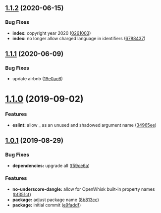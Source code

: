 ## [1.1.2](https://github.com/adobe/helix-eslint-config/compare/v1.1.1...v1.1.2) (2020-06-15)


### Bug Fixes

* **index:** copyright year 2020 ([0261003](https://github.com/adobe/helix-eslint-config/commit/0261003b2ceea02e0269c4d4bd1e7f332435b716))
* **index:** no longer allow charged language in identifiers ([6788437](https://github.com/adobe/helix-eslint-config/commit/6788437f73beefb0e7fdcd03096738fc8f3b0699))

## [1.1.1](https://github.com/adobe/helix-eslint-config/compare/v1.1.0...v1.1.1) (2020-06-09)


### Bug Fixes

* update airbnb ([19e0ac6](https://github.com/adobe/helix-eslint-config/commit/19e0ac68ec806611fcaeb970bd776af266c26020))

# [1.1.0](https://github.com/adobe/helix-eslint-config/compare/v1.0.1...v1.1.0) (2019-09-02)


### Features

* **eslint:** allow _ as an unused and shadowed argument name ([34965ee](https://github.com/adobe/helix-eslint-config/commit/34965ee))

## [1.0.1](https://github.com/adobe/helix-eslint-config/compare/v1.0.0...v1.0.1) (2019-08-29)

### Bug Fixes

* **dependencies:** upgrade all ([f59ce6a](https://github.com/adobe/helix-eslint-config/commit/f59ce6a))


### Features

* **no-underscore-dangle:** allow for OpenWhisk built-in property names ([bf351cf](https://github.com/adobe/helix-eslint-config/commit/bf351cf))
* **package:** adjust package name ([8b813cc](https://github.com/adobe/helix-eslint-config/commit/8b813cc))
* **package:** initial commit ([e9faddf](https://github.com/adobe/helix-eslint-config/commit/e9faddf))
